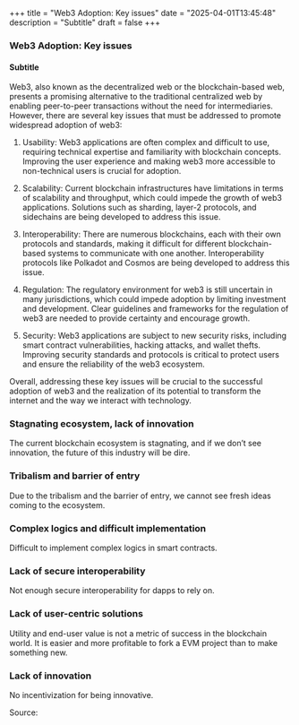 +++
title = "Web3 Adoption: Key issues"
date = "2025-04-01T13:45:48"
description = "Subtitle"
draft = false
+++

### Web3 Adoption: Key issues


#### Subtitle


Web3, also known as the decentralized web or the blockchain-based web, presents a promising alternative to the traditional centralized web by enabling peer-to-peer transactions without the need for intermediaries. However, there are several key issues that must be addressed to promote widespread adoption of web3:


1. Usability: Web3 applications are often complex and difficult to use, requiring technical expertise and familiarity with blockchain concepts. Improving the user experience and making web3 more accessible to non-technical users is crucial for adoption.


2. Scalability: Current blockchain infrastructures have limitations in terms of scalability and throughput, which could impede the growth of web3 applications. Solutions such as sharding, layer-2 protocols, and sidechains are being developed to address this issue.


3. Interoperability: There are numerous blockchains, each with their own protocols and standards, making it difficult for different blockchain-based systems to communicate with one another. Interoperability protocols like Polkadot and Cosmos are being developed to address this issue.


4. Regulation: The regulatory environment for web3 is still uncertain in many jurisdictions, which could impede adoption by limiting investment and development. Clear guidelines and frameworks for the regulation of web3 are needed to provide certainty and encourage growth.


5. Security: Web3 applications are subject to new security risks, including smart contract vulnerabilities, hacking attacks, and wallet thefts. Improving security standards and protocols is critical to protect users and ensure the reliability of the web3 ecosystem.


Overall, addressing these key issues will be crucial to the successful adoption of web3 and the realization of its potential to transform the internet and the way we interact with technology.


### Stagnating ecosystem, lack of innovation


The current blockchain ecosystem is stagnating, and if we don’t see innovation, the future of this industry will be dire.


### Tribalism and barrier of entry


Due to the tribalism and the barrier of entry, we cannot see fresh ideas coming to the ecosystem.


### Complex logics and difficult implementation


Difficult to implement complex logics in smart contracts.


### Lack of secure interoperability


Not enough secure interoperability for dapps to rely on.


### Lack of user-centric solutions


Utility and end-user value is not a metric of success in the blockchain world. It is easier and more profitable to fork a EVM project than to make something new.


### Lack of innovation


No incentivization for being innovative.


Source:
